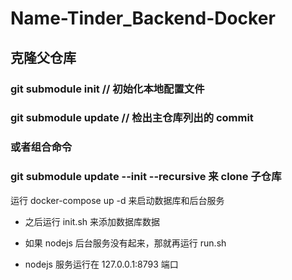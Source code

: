 # Name-Tinder_Backend-Docker

## 克隆父仓库

### git submodule init // 初始化本地配置文件

### git submodule update // 检出主仓库列出的 commit

### 或者组合命令

### git submodule update --init --recursive 来 clone 子仓库

运行 docker-compose up -d 来启动数据库和后台服务

- 之后运行 init.sh 来添加数据库数据

- 如果 nodejs 后台服务没有起来，那就再运行 run.sh

- nodejs 服务运行在 127.0.0.1:8793 端口
